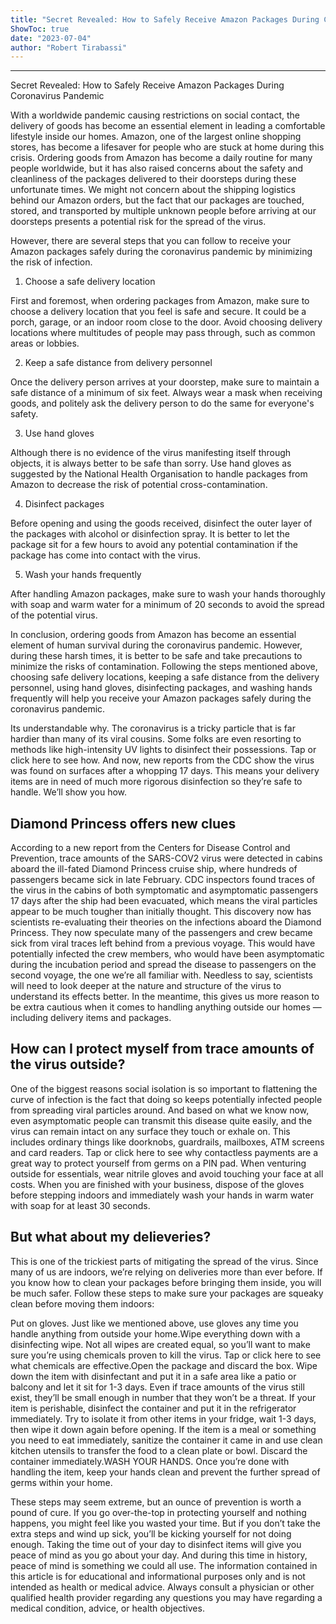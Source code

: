 ```yaml
---
title: "Secret Revealed: How to Safely Receive Amazon Packages During Coronavirus Pandemic"
ShowToc: true 
date: "2023-07-04"
author: "Robert Tirabassi"
---
```

*****
Secret Revealed: How to Safely Receive Amazon Packages During Coronavirus Pandemic

With a worldwide pandemic causing restrictions on social contact, the delivery of goods has become an essential element in leading a comfortable lifestyle inside our homes. Amazon, one of the largest online shopping stores, has become a lifesaver for people who are stuck at home during this crisis. Ordering goods from Amazon has become a daily routine for many people worldwide, but it has also raised concerns about the safety and cleanliness of the packages delivered to their doorsteps during these unfortunate times. We might not concern about the shipping logistics behind our Amazon orders, but the fact that our packages are touched, stored, and transported by multiple unknown people before arriving at our doorsteps presents a potential risk for the spread of the virus. 

However, there are several steps that you can follow to receive your Amazon packages safely during the coronavirus pandemic by minimizing the risk of infection.

1.	Choose a safe delivery location

First and foremost, when ordering packages from Amazon, make sure to choose a delivery location that you feel is safe and secure. It could be a porch, garage, or an indoor room close to the door. Avoid choosing delivery locations where multitudes of people may pass through, such as common areas or lobbies.

2.	Keep a safe distance from delivery personnel

Once the delivery person arrives at your doorstep, make sure to maintain a safe distance of a minimum of six feet. Always wear a mask when receiving goods, and politely ask the delivery person to do the same for everyone's safety. 

3.	Use hand gloves

Although there is no evidence of the virus manifesting itself through objects, it is always better to be safe than sorry. Use hand gloves as suggested by the National Health Organisation to handle packages from Amazon to decrease the risk of potential cross-contamination.

4.	Disinfect packages

Before opening and using the goods received, disinfect the outer layer of the packages with alcohol or disinfection spray. It is better to let the package sit for a few hours to avoid any potential contamination if the package has come into contact with the virus.

5.	Wash your hands frequently

After handling Amazon packages, make sure to wash your hands thoroughly with soap and warm water for a minimum of 20 seconds to avoid the spread of the potential virus. 

In conclusion, ordering goods from Amazon has become an essential element of human survival during the coronavirus pandemic. However, during these harsh times, it is better to be safe and take precautions to minimize the risks of contamination. Following the steps mentioned above, choosing safe delivery locations, keeping a safe distance from the delivery personnel, using hand gloves, disinfecting packages, and washing hands frequently will help you receive your Amazon packages safely during the coronavirus pandemic.


Its understandable why. The coronavirus is a tricky particle that is far hardier than many of its viral cousins. Some folks are even resorting to methods like high-intensity UV lights to disinfect their possessions. Tap or click here to see how.
And now, new reports from the CDC show the virus was found on surfaces after a whopping 17 days. This means your delivery items are in need of much more rigorous disinfection so they’re safe to handle. We’ll show you how.

 
## Diamond Princess offers new clues


According to a new report from the Centers for Disease Control and Prevention, trace amounts of the SARS-COV2 virus were detected in cabins aboard the ill-fated Diamond Princess cruise ship, where hundreds of passengers became sick in late February.
CDC inspectors found traces of the virus in the cabins of both symptomatic and asymptomatic passengers 17 days after the ship had been evacuated, which means the viral particles appear to be much tougher than initially thought.
This discovery now has scientists re-evaluating their theories on the infections aboard the Diamond Princess. They now speculate many of the passengers and crew became sick from viral traces left behind from a previous voyage.
This would have potentially infected the crew members, who would have been asymptomatic during the incubation period and spread the disease to passengers on the second voyage, the one we’re all familiar with.
Needless to say, scientists will need to look deeper at the nature and structure of the virus to understand its effects better. In the meantime, this gives us more reason to be extra cautious when it comes to handling anything outside our homes — including delivery items and packages.

 
## How can I protect myself from trace amounts of the virus outside?


One of the biggest reasons social isolation is so important to flattening the curve of infection is the fact that doing so keeps potentially infected people from spreading viral particles around.
And based on what we know now, even asymptomatic people can transmit this disease quite easily, and the virus can remain intact on any surface they touch or exhale on.
This includes ordinary things like doorknobs, guardrails, mailboxes, ATM screens and card readers. Tap or click here to see why contactless payments are a great way to protect yourself from germs on a PIN pad.
When venturing outside for essentials, wear nitrile gloves and avoid touching your face at all costs. When you are finished with your business, dispose of the gloves before stepping indoors and immediately wash your hands in warm water with soap for at least 30 seconds.

 
## But what about my delieveries?


This is one of the trickiest parts of mitigating the spread of the virus. Since many of us are indoors, we’re relying on deliveries more than ever before. If you know how to clean your packages before bringing them inside, you will be much safer.
Follow these steps to make sure your packages are squeaky clean before moving them indoors:

 
Put on gloves. Just like we mentioned above, use gloves any time you handle anything from outside your home.Wipe everything down with a disinfecting wipe. Not all wipes are created equal, so you’ll want to make sure you’re using chemicals proven to kill the virus. Tap or click here to see what chemicals are effective.Open the package and discard the box. Wipe down the item with disinfectant and put it in a safe area like a patio or balcony and let it sit for 1-3 days. Even if trace amounts of the virus still exist, they’ll be small enough in number that they won’t be a threat. If your item is perishable, disinfect the container and put it in the refrigerator immediately. Try to isolate it from other items in your fridge, wait 1-3 days, then wipe it down again before opening. If the item is a meal or something you need to eat immediately, sanitize the container it came in and use clean kitchen utensils to transfer the food to a clean plate or bowl. Discard the container immediately.WASH YOUR HANDS. Once you’re done with handling the item, keep your hands clean and prevent the further spread of germs within your home.


These steps may seem extreme, but an ounce of prevention is worth a pound of cure. If you go over-the-top in protecting yourself and nothing happens, you might feel like you wasted your time. But if you don’t take the extra steps and wind up sick, you’ll be kicking yourself for not doing enough. 
Taking the time out of your day to disinfect items will give you peace of mind as you go about your day. And during this time in history, peace of mind is something we could all use.
The information contained in this article is for educational and informational purposes only and is not intended as health or medical advice. Always consult a physician or other qualified health provider regarding any questions you may have regarding a medical condition, advice, or health objectives.




